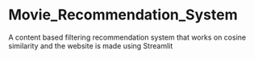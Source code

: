 # Movie_Recommendation_System
A content based filtering recommendation system that works on cosine similarity and the website is made using Streamlit

